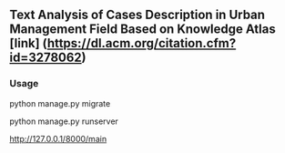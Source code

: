 ## Text Analysis of Cases Description in Urban Management Field Based on Knowledge Atlas [link] (https://dl.acm.org/citation.cfm?id=3278062)

### Usage

python manage.py migrate

python manage.py runserver

http://127.0.0.1/8000/main
